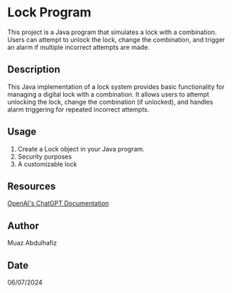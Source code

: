 # Lock Program

This project is a Java program that simulates a lock with a combination. Users can attempt to unlock the lock, change the combination, and trigger an alarm if multiple incorrect attempts are made.

## Description

This Java implementation of a lock system provides basic functionality for managing a digital lock with a combination. It allows users to attempt unlocking the lock, change the combination (if unlocked), and handles alarm triggering for repeated incorrect attempts.

## Usage

1. Create a Lock object in your Java program.
2. Security purposes
3. A customizable lock


## Resources
[OpenAI's ChatGPT Documentation](https://openai.com/chatgpt)

## Author

Muaz Abdulhafiz

## Date

06/07/2024


